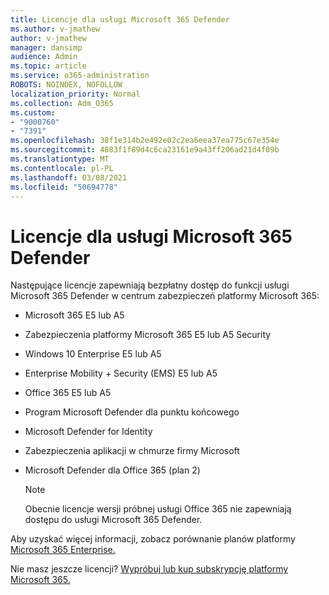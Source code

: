 ```yaml
---
title: Licencje dla usługi Microsoft 365 Defender
ms.author: v-jmathew
author: v-jmathew
manager: dansimp
audience: Admin
ms.topic: article
ms.service: o365-administration
ROBOTS: NOINDEX, NOFOLLOW
localization_priority: Normal
ms.collection: Adm_O365
ms.custom:
- "9000760"
- "7391"
ms.openlocfilehash: 38f1e314b2e492e02c2ea6eea37ea775c67e354e
ms.sourcegitcommit: 4883f1f89d4c6ca23161e9a43ff206ad21d4f09b
ms.translationtype: MT
ms.contentlocale: pl-PL
ms.lasthandoff: 03/08/2021
ms.locfileid: "50694778"
---
```

# <a name="licenses-for-microsoft-365-defender"></a>Licencje dla usługi Microsoft 365 Defender

Następujące licencje zapewniają bezpłatny dostęp do funkcji usługi Microsoft 365 Defender w centrum zabezpieczeń platformy Microsoft 365:

- Microsoft 365 E5 lub A5
- Zabezpieczenia platformy Microsoft 365 E5 lub A5 Security
- Windows 10 Enterprise E5 lub A5
- Enterprise Mobility + Security (EMS) E5 lub A5
- Office 365 E5 lub A5
- Program Microsoft Defender dla punktu końcowego
- Microsoft Defender for Identity
- Zabezpieczenia aplikacji w chmurze firmy Microsoft
- Microsoft Defender dla Office 365 (plan 2)

    > [!NOTE]
    > Obecnie licencje wersji próbnej usługi Office 365 nie zapewniają dostępu do usługi Microsoft 365 Defender.

Aby uzyskać więcej informacji, zobacz porównanie planów platformy [Microsoft 365 Enterprise.](https://go.microsoft.com/fwlink/?linkid=2143458)

Nie masz jeszcze licencji? [Wypróbuj lub kup subskrypcję platformy Microsoft 365.](https://go.microsoft.com/fwlink/?linkid=2143625)
